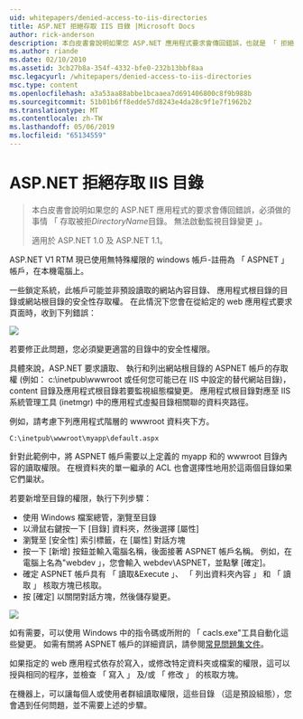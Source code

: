 ```yaml
---
uid: whitepapers/denied-access-to-iis-directories
title: ASP.NET 拒絕存取 IIS 目錄 |Microsoft Docs
author: rick-anderson
description: 本白皮書會說明如果您 ASP.NET 應用程式要求會傳回錯誤，也就是 「 拒絕存取 DirectoryName 目錄必須做事情。 無法為 s...
ms.author: riande
ms.date: 02/10/2010
ms.assetid: 3cb27b8a-354f-4332-bfe0-232b13bbf8aa
msc.legacyurl: /whitepapers/denied-access-to-iis-directories
msc.type: content
ms.openlocfilehash: a3a53aa88abbe1bcaaea7d691406800c8f9b988b
ms.sourcegitcommit: 51b01b6ff8edde57d8243e4da28c9f1e7f1962b2
ms.translationtype: MT
ms.contentlocale: zh-TW
ms.lasthandoff: 05/06/2019
ms.locfileid: "65134559"
---
```

# <a name="aspnet-denied-access-to-iis-directories"></a>ASP.NET 拒絕存取 IIS 目錄

> 本白皮書會說明如果您的 ASP.NET 應用程式的要求會傳回錯誤，必須做的事情 「 存取被拒*DirectoryName*目錄。 無法啟動監視目錄變更 」。
> 
> 適用於 ASP.NET 1.0 及 ASP.NET 1.1。

ASP.NET V1 RTM 現已使用無特殊權限的 windows 帳戶-註冊為 「 ASPNET 」 帳戶，在本機電腦上。

一些鎖定系統，此帳戶可能並非預設讀取的網站內容目錄、 應用程式根目錄的目錄或網站根目錄的安全性存取權。 在此情況下您會在從給定的 web 應用程式要求頁面時，收到下列錯誤：

![](denied-access-to-iis-directories/_static/image1.jpg)

若要修正此問題，您必須變更適當的目錄中的安全性權限。

具體來說，ASP.NET 要求讀取、 執行和列出網站根目錄的 ASPNET 帳戶的存取權 (例如： c:\inetpub\wwwroot 或任何您可能已在 IIS 中設定的替代網站目錄)，content 目錄及應用程式根目錄若要監視組態檔變更。 應用程式根目錄對應至 IIS 系統管理工具 (inetmgr) 中的應用程式虛擬目錄相關聯的資料夾路徑。

例如，請考慮下列應用程式階層的 wwwroot 資料夾下方。

`C:\inetpub\wwwroot\myapp\default.aspx`

針對此範例中，將 ASPNET 帳戶需要以上定義的 myapp 和的 wwwroot 目錄內容的讀取權限。 在根資料夾的單一繼承的 ACL 也會選擇性地用於這兩個目錄如果它們巢狀。

若要新增至目錄的權限，執行下列步驟：

- 使用 Windows 檔案總管，瀏覽至目錄
- 以滑鼠右鍵按一下 [目錄] 資料夾，然後選擇 [屬性]
- 瀏覽至 [安全性] 索引標籤，在 [屬性] 對話方塊
- 按一下 [新增] 按鈕並輸入電腦名稱，後面接著 ASPNET 帳戶名稱。 例如，在電腦上名為"webdev 」，您會輸入 webdev\ASPNET，並點擊 [確定]。
- 確定 ASPNET 帳戶具有 「 讀取&amp;Execute 」、 「 列出資料夾內容 」 和 「 讀取 」 核取方塊已核取。
- 按 [確定] 以關閉對話方塊，然後儲存變更。

![](denied-access-to-iis-directories/_static/image2.jpg)

如有需要，可以使用 Windows 中的指令碼或所附的 「 cacls.exe"工具自動化這些變更。 如需有關將 ASPNET 帳戶的詳細資訊，請參閱[常見問題集文件](https://go.microsoft.com/fwlink/?LinkId=5828)。

如果指定的 web 應用程式依存於寫入，或修改特定資料夾或檔案的權限，這可以授與相同的程序，並檢查 「 寫入 」 及/或 「 修改 」 的核取方塊。

在機器上，可以讓每個人或使用者群組讀取權限，這些目錄 （這是預設組態），您會遇到任何問題，並不需要上述的步驟。
